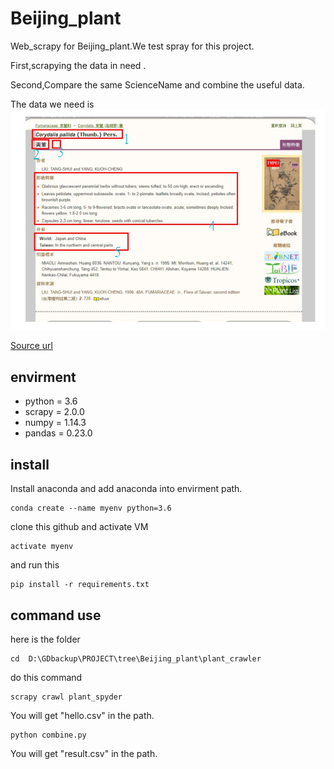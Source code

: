 # Beijing_plant
 
Web_scrapy for Beijing_plant.We test spray for this project.

First,scrapying the data in need .

Second,Compare the same ScienceName and combine the useful data.

The data we need is 
<img src="https://github.com/kaede10263/Beijing_plant/blob/master/picture/Image.png"/>

[Source url](http://tai2.ntu.edu.tw/PlantInfo.php)


## envirment
*   python = 3.6
*   scrapy = 2.0.0
*   numpy = 1.14.3
*   pandas = 0.23.0

## install
Install anaconda and add anaconda into envirment path.
```
conda create --name myenv python=3.6
```

clone this github and activate VM
```
activate myenv
```

and run this 

``` 
pip install -r requirements.txt
``` 



## command use
here is the folder

``` 
cd  D:\GDbackup\PROJECT\tree\Beijing_plant\plant_crawler
```
do this command

```
scrapy crawl plant_spyder
```

You will get "hello.csv" in the path.

```
python combine.py
```

You will get "result.csv" in the path.